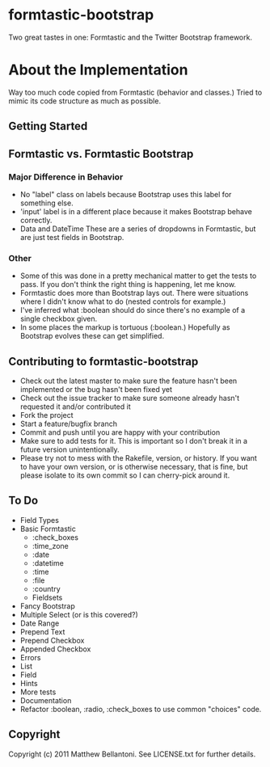 # formtastic-bootstrap

Two great tastes in one: Formtastic and the Twitter Bootstrap framework.


# About the Implementation

Way too much code copied from Formtastic (behavior and classes.)
Tried to mimic its code structure as much as possible.

## Getting Started

## Formtastic vs. Formtastic Bootstrap

### Major Difference in Behavior

* No "label" class on labels because Bootstrap uses this label for something else.
* 'input' label is in a different place because it makes Bootstrap behave correctly.
* Data and DateTime These are a series of dropdowns in Formtastic, but are just test fields in Bootstrap.

### Other

* Some of this was done in a pretty mechanical matter to get the tests to pass.  If you don't think the right thing is happening, let me know.
* Formtastic does more than Bootstrap lays out.  There were situations where I didn't know what to do (nested controls for example.)
* I've inferred what :boolean should do since there's no example of a single checkbox given.
* In some places the markup is tortuous (:boolean.)  Hopefully as Bootstrap evolves these can get simplified.

## Contributing to formtastic-bootstrap
 
* Check out the latest master to make sure the feature hasn't been implemented or the bug hasn't been fixed yet
* Check out the issue tracker to make sure someone already hasn't requested it and/or contributed it
* Fork the project
* Start a feature/bugfix branch
* Commit and push until you are happy with your contribution
* Make sure to add tests for it. This is important so I don't break it in a future version unintentionally.
* Please try not to mess with the Rakefile, version, or history. If you want to have your own version, or is otherwise necessary, that is fine, but please isolate to its own commit so I can cherry-pick around it.

## To Do
* Field Types
 * Basic Formtastic
   * :check_boxes
   * :time_zone
   * :date
   * :datetime
   * :time
   * :file
   * :country
   * Fieldsets
 * Fancy Bootstrap
  * Multiple Select (or is this covered?)
  * Date Range
  * Prepend Text
  * Prepend Checkbox
  * Appended Checkbox
* Errors
 * List
 * Field
* Hints
* More tests
* Documentation
* Refactor :boolean, :radio, :check_boxes to use common "choices" code.


## Copyright

Copyright (c) 2011 Matthew Bellantoni. See LICENSE.txt for further details.


